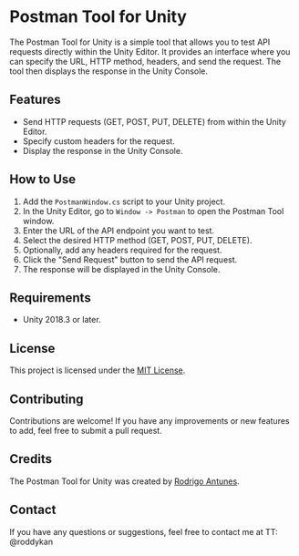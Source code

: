 # Postman Tool for Unity

The Postman Tool for Unity is a simple tool that allows you to test API requests directly within the Unity Editor. It provides an interface where you can specify the URL, HTTP method, headers, and send the request. The tool then displays the response in the Unity Console.

## Features

- Send HTTP requests (GET, POST, PUT, DELETE) from within the Unity Editor.
- Specify custom headers for the request.
- Display the response in the Unity Console.

## How to Use

1. Add the `PostmanWindow.cs` script to your Unity project.
2. In the Unity Editor, go to `Window -> Postman` to open the Postman Tool window.
3. Enter the URL of the API endpoint you want to test.
4. Select the desired HTTP method (GET, POST, PUT, DELETE).
5. Optionally, add any headers required for the request.
6. Click the "Send Request" button to send the API request.
7. The response will be displayed in the Unity Console.

## Requirements

- Unity 2018.3 or later.

## License

This project is licensed under the [MIT License](LICENSE).

## Contributing

Contributions are welcome! If you have any improvements or new features to add, feel free to submit a pull request.

## Credits

The Postman Tool for Unity was created by [Rodrigo Antunes](https://github.com/roddyka).

## Contact

If you have any questions or suggestions, feel free to contact me at TT: @roddykan

